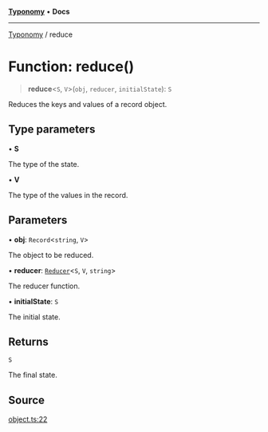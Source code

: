 [**Typonomy**](../README.md) • **Docs**

***

[Typonomy](../globals.md) / reduce

# Function: reduce()

> **reduce**\<`S`, `V`\>(`obj`, `reducer`, `initialState`): `S`

Reduces the keys and values of a record object.

## Type parameters

• **S**

The type of the state.

• **V**

The type of the values in the record.

## Parameters

• **obj**: `Record`\<`string`, `V`\>

The object to be reduced.

• **reducer**: [`Reducer`](../type-aliases/Reducer.md)\<`S`, `V`, `string`\>

The reducer function.

• **initialState**: `S`

The initial state.

## Returns

`S`

The final state.

## Source

[object.ts:22](https://github.com/softcraft-development/typonomy/blob/289df70d83b2b1e3049cb23856e86e275cb8aa8a/src/object.ts#L22)
